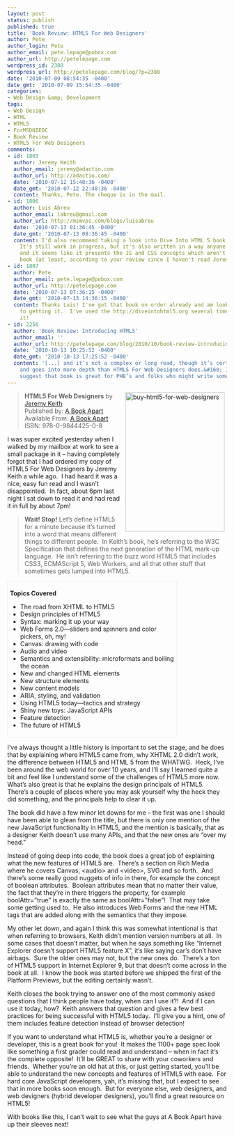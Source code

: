 ```yaml
---
layout: post
status: publish
published: true
title: 'Book Review: HTML5 For Web Designers'
author: Pete
author_login: Pete
author_email: pete.lepage@pobox.com
author_url: http://petelepage.com
wordpress_id: 2388
wordpress_url: http://petelepage.com/blog/?p=2388
date: '2010-07-09 08:54:35 -0400'
date_gmt: '2010-07-09 15:54:35 -0400'
categories:
- Web Design &amp; Development
tags:
- Web Design
- HTML
- HTML5
- ForMSDNIEDC
- Book Review
- HTML5 For Web Designers
comments:
- id: 1803
  author: Jeremy Keith
  author_email: jeremy@adactio.com
  author_url: http://adactio.com/
  date: '2010-07-12 15:48:36 -0400'
  date_gmt: '2010-07-12 22:48:36 -0400'
  content: Thanks, Pete. The cheque is in the mail.
- id: 1806
  author: Luis Abreu
  author_email: labreu@gmail.com
  author_url: http://msmvps.com/blogs/luisabreu
  date: '2010-07-13 01:36:45 -0400'
  date_gmt: '2010-07-13 08:36:45 -0400'
  content: I'd also recommend taking a look into Dive Into HTML 5 book (http://diveintohtml5.org/).
    It's still work in progress, but it's also written in a way anyone can understand
    and it seems like it presents the JS and CSS concepts which aren't in Jeremy's
    book (at least, according to your review since I haven't read Jeremy's book).
- id: 1807
  author: Pete
  author_email: pete.lepage@pobox.com
  author_url: http://petelepage.com
  date: '2010-07-13 07:36:15 -0400'
  date_gmt: '2010-07-13 14:36:15 -0400'
  content: Thanks Luis! I've got that book on order already and am looking forward
    to getting it.  I've used the http://diveintohtml5.org several times and love
    it!
- id: 2256
  author: 'Book Review: Introducing HTML5'
  author_email: ''
  author_url: http://petelepage.com/blog/2010/10/book-review-introducing-html5/
  date: '2010-10-13 10:25:52 -0400'
  date_gmt: '2010-10-13 17:25:52 -0400'
  content: '[...] and it’s not a complex or long read, though it’s certainly longer
    and goes into more depth than HTML5 For Web Designers does.&#160; In fact, I’d
    suggest that book is great for PHB’s and folks who might write some [...]'
---
```

<p><a href="http://books.alistapart.com/product/html5-for-web-designers"><img class="wlDisabledImage" style="margin: 0px 5px; display: inline; border-width: 0px;" title="buy-html5-for-web-designers" src="http://petelepage.com/blog/wp-content/uploads/2010/07/buyhtml5forwebdesigners.png" border="0" alt="buy-html5-for-web-designers" width="228" height="320" align="right" /></a></p>
<blockquote><p><strong>HTML5 For Web Designers</strong> by <a href="http://adactio.com/" target="_blank">Jeremy Keith</a><br />
Published by: <a href="http://books.alistapart.com/" target="_blank">A Book Apart</a><br />
Available From: <a href="http://books.alistapart.com/product/html5-for-web-designers" target="_blank">A Book Apart</a><br />
ISBN: 978-0-9844425-0-8</p></blockquote>
<p>I was super excited yesterday when I walked by my mailbox at work to see a small package in it – having completely forgot that I had ordered my copy of HTML5 For Web Designers by Jeremy Keith a while ago.  I had heard it was a nice, easy fun read and I wasn’t disappointed.  In fact, about 6pm last night I sat down to read it and had read it in full by about 7pm!</p>
<blockquote><p><strong>Wait! Stop!</strong> Let’s define HTML5 for a minute because it’s turned into a word that means different things to different people.  In Keith’s book, he’s referring to the W3C Specification that defines the next generation of the HTML mark-up language.  He isn’t referring to the buzz word HTML5 that includes CSS3, ECMAScript 5, Web Workers, and all that other stuff that sometimes gets lumped into HTML5.</p></blockquote>
<div style="width: 75%; border: #ddd 1px dotted; padding: 5px;">
<p><strong>Topics Covered</strong></p>
<ul>
<li>The road from XHTML to HTML5</li>
<li>Design principles of HTML5</li>
<li>Syntax: marking it up your way</li>
<li>Web Forms 2.0—sliders and spinners and color pickers, oh, my!</li>
<li>Canvas: drawing with code</li>
<li>Audio and video</li>
<li>Semantics and extensibility: microformats and boiling the ocean</li>
<li>New and changed HTML elements</li>
<li>New structure elements</li>
<li>New content models</li>
<li>ARIA, styling, and validation</li>
<li>Using HTML5 today—tactics and strategy</li>
<li>Shiny new toys: JavaScript APIs</li>
<li>Feature detection</li>
<li>The future of HTML5</li>
</ul>
</div>
<p>I’ve always thought a little history is important to set the stage, and he does that by explaining where HTML5 came from, why XHTML 2.0 didn’t work, the difference between HTML5 and HTML 5 from the WHATWG.  Heck, I’ve been around the web world for over 10 years, and I’ll say I learned quite a bit and feel like I understand some of the challenges of HTML5 more now.  What’s also great is that he explains the design principals of HTML5.  There’s a couple of places where you may ask yourself why the heck they did something, and the principals help to clear it up.</p>
<p>The book did have a few minor let downs for me – the first was one I should have been able to glean from the title, but there is only one mention of the new JavaScript functionality in HTML5, and the mention is basically, that as a designer Keith doesn’t use many APIs, and that the new ones are “over my head.”</p>
<p>Instead of going deep into code, the book does a great job of explaining what the new features of HTML5 are.  There’s a section on Rich Media where he covers Canvas, &lt;audio&gt; and &lt;video&gt;, SVG and so forth.  And there’s some really good nuggets of info in there, for example the concept of boolean attributes.  Boolean attributes mean that no matter their value, the fact that they’re in there triggers the property, for example boolAttr=”true” is exactly the same as boolAttr=”false”!  That may take some getting used to.  He also introduces Web Forms and the new HTML tags that are added along with the semantics that they impose.</p>
<p>My other let down, and again I think this was somewhat intentional is that when referring to browsers, Keith didn’t mention version numbers at all.  In some cases that doesn’t matter, but when he says something like “Internet Explorer doesn’t support HTML5 feature X”, it’s like saying car’s don’t have airbags.  Sure the older ones may not, but the new ones do.  There’s a ton of HTML5 support in Internet Explorer 9, but that doesn’t come across in the book at all.  I know the book was started before we shipped the first of the Platform Previews, but the editing certainly wasn’t.</p>
<p>Keith closes the book trying to answer one of the most commonly asked questions that I think people have today, when can I use it?!  And if I can use it today, how?  Keith answers that question and gives a few best practices for being successful with HTML5 today.  I’ll give you a hint, one of them includes feature detection instead of browser detection!</p>
<p>If you want to understand what HTML5 is, whether you’re a designer or developer, this is a great book for you!  It makes the 1100+ page spec look like something a first grader could read and understand – when in fact it’s the complete opposite!  It’ll be GREAT to share with your coworkers and friends.  Whether you’re an old hat at this, or just getting started, you’ll be able to understand the new concepts and features of HTML5 with ease.  For hard core JavaScript developers, yah, it’s missing that, but I expect to see that in more books soon enough.  But for everyone else, web designers, and web devigners (hybrid developer designers), you’ll find a great resource on HTML5!</p>
<p>With books like this, I can’t wait to see what the guys at A Book Apart have up their sleeves next!</p>
